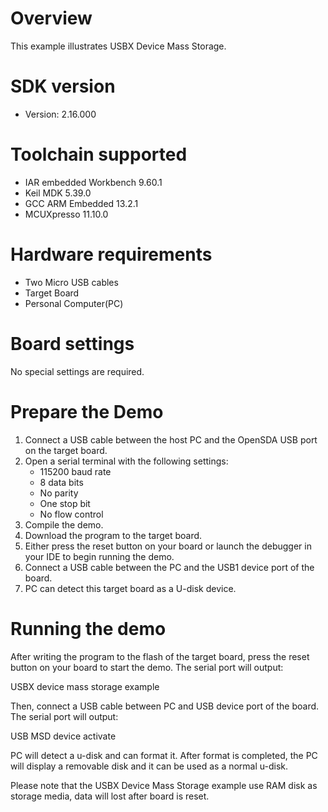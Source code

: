 Overview
========
This example illustrates USBX Device Mass Storage.


SDK version
===========
- Version: 2.16.000

Toolchain supported
===================
- IAR embedded Workbench  9.60.1
- Keil MDK  5.39.0
- GCC ARM Embedded  13.2.1
- MCUXpresso  11.10.0

Hardware requirements
=====================
- Two Micro USB cables
- Target Board
- Personal Computer(PC)

Board settings
==============
No special settings are required.

Prepare the Demo
================
1.  Connect a USB cable between the host PC and the OpenSDA USB port on the target board.
2.  Open a serial terminal with the following settings:
    - 115200 baud rate
    - 8 data bits
    - No parity
    - One stop bit
    - No flow control
3.  Compile the demo.
4.  Download the program to the target board.
5.  Either press the reset button on your board or launch the debugger in your IDE to begin running the demo.
6.  Connect a USB cable between the PC and the USB1 device port of the board.
7.  PC can detect this target board as a U-disk device.

Running the demo
================
After writing the program to the flash of the target board,
press the reset button on your board to start the demo.
The serial port will output:

USBX device mass storage example

Then, connect a USB cable between PC and USB device port
of the board. The serial port will output:

USB MSD device activate

PC will detect a u-disk and can format it. After format
is completed, the PC will display a removable disk and
it can be used as a normal u-disk.

Please note that the USBX Device Mass Storage example use
RAM disk as storage media, data will lost after board is
reset.
